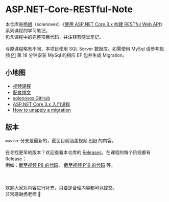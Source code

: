 # ASP.NET-Core-RESTful-Note
本仓库是[杨旭](https://www.cnblogs.com/cgzl/)（solenovex）《[使用 ASP.NET Core 3.x 构建 RESTful Web API](https://www.bilibili.com/video/av77957694)》系列课程的学习笔记。
<br>
包含课程中的完整项目代码，并注释有随堂笔记。
<br><br>
与原课程略有不同，本项目使用 SQL Server 数据库。如需使用 MySql 请参考视频 [P1](https://www.bilibili.com/video/av77957694?p=1) 第 18 分钟安装 MySql 的相应 EF 包并生成 Migration。

## 小地图
- [视频课程](https://www.bilibili.com/video/av77957694)
- [配套博文](https://www.cnblogs.com/cgzl/p/11814971.html)
- [solenovex GitHub](https://github.com/solenovex)
- [ASP.NET Core 3.x 入门课程](https://www.bilibili.com/video/av65313713)
- [How to unapply a migration](https://stackoverflow.com/questions/38192450/how-to-unapply-a-migration-in-asp-net-core-with-ef-core)

## 版本
`master` 分支是最新的，截至目前涵盖视频 [P39](https://www.bilibili.com/video/av77957694?p=39) 的内容。
<br><br>
在寻找更早的版本？欢迎查看本仓库的 [Releases](https://github.com/Surbowl/ASP.NET-Core-RESTful-Note/releases)，在课程的每个阶段都有 Release；
<br>
例如：[截至视频 P8 的代码](https://github.com/Surbowl/ASP.NET-Core-RESTful-Note/releases/tag/P8)、 [截至视频 P19 的代码](https://github.com/Surbowl/ASP.NET-Core-RESTful-Note/releases/tag/P19) 等。
<br><br><br><br>
欢迎大家对内容进行补充，只要是合理内容都可以提交。
<br>
非常感谢杨老师 🤗
